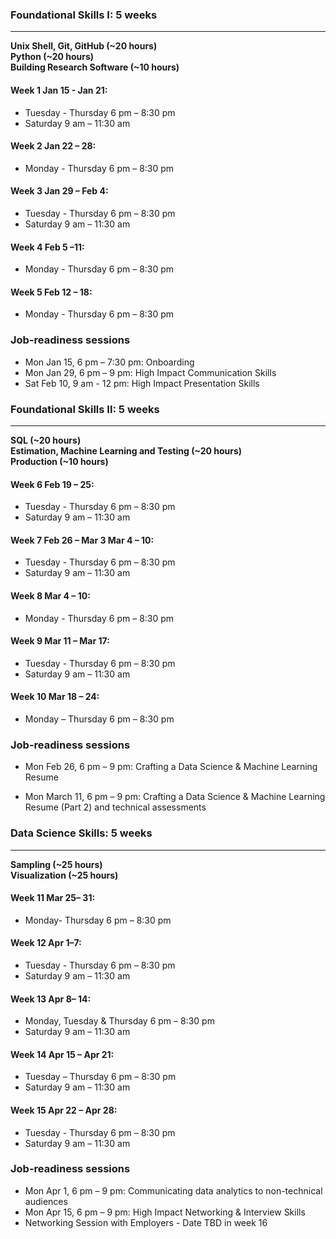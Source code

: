 ### Foundational Skills I: 5 weeks
---
**Unix Shell, Git, GitHub (~20 hours)**   
**Python (~20 hours)**  
**Building Research Software (~10 hours)**  

#### Week 1 Jan 15 - Jan 21:
- Tuesday - Thursday 6 pm – 8:30 pm 
- Saturday 9 am – 11:30 am 

#### Week 2 Jan 22 – 28:
- Monday - Thursday 6 pm – 8:30 pm 

#### Week 3 Jan 29 – Feb 4:
- Tuesday - Thursday 6 pm – 8:30 pm 
- Saturday 9 am – 11:30 am  

#### Week 4 Feb 5 –11:
- Monday - Thursday 6 pm – 8:30 pm 

#### Week 5 Feb 12 – 18:
- Monday - Thursday 6 pm – 8:30 pm 

### Job-readiness sessions

- Mon Jan 15, 6 pm – 7:30 pm: Onboarding  
- Mon Jan 29, 6 pm – 9 pm: High Impact Communication Skills 
- Sat Feb 10, 9 am - 12 pm: High Impact Presentation Skills

### Foundational Skills II: 5 weeks
---
**SQL (~20 hours)**  
**Estimation, Machine Learning and Testing (~20 hours)**  
**Production (~10 hours)**   

#### Week 6 Feb 19 – 25:
- Tuesday - Thursday 6 pm – 8:30 pm 
- Saturday 9 am – 11:30 am 

#### Week 7 Feb 26 – Mar 3 Mar 4 – 10:
- Tuesday - Thursday 6 pm – 8:30 pm 
- Saturday 9 am – 11:30 am 

#### Week 8 Mar 4 – 10:
- Monday - Thursday 6 pm – 8:30 pm 

#### Week 9 Mar 11 – Mar 17:
- Tuesday - Thursday 6 pm – 8:30 pm 
- Saturday 9 am – 11:30 am 

#### Week 10 Mar 18 – 24:
- Monday – Thursday 6 pm – 8:30 pm 

### Job-readiness sessions

- Mon Feb 26, 6 pm – 9 pm: Crafting a Data Science & Machine Learning Resume

- Mon March 11, 6 pm – 9 pm: Crafting a Data Science & Machine Learning Resume (Part 2) and technical assessments

### Data Science Skills: 5 weeks
---
**Sampling (~25 hours)**  
**Visualization (~25 hours)** 

#### Week 11 Mar 25– 31:
- Monday- Thursday 6 pm – 8:30 pm 

#### Week 12 Apr 1–7:
- Tuesday - Thursday 6 pm – 8:30 pm 
- Saturday 9 am – 11:30 am 

#### Week 13 Apr 8– 14:
- Monday, Tuesday & Thursday 6 pm – 8:30 pm 
- Saturday 9 am – 11:30 am 

#### Week 14 Apr 15 – Apr 21:
- Tuesday – Thursday 6 pm – 8:30 pm 
- Saturday 9 am – 11:30 am 

#### Week 15 Apr 22 – Apr 28:
- Tuesday - Thursday 6 pm – 8:30 pm 
- Saturday 9 am – 11:30 am 

### Job-readiness sessions
- Mon Apr 1, 6 pm – 9 pm: Communicating data analytics to non-technical audiences 
- Mon Apr 15, 6 pm – 9 pm: High Impact Networking & Interview Skills 
- Networking Session with Employers - Date TBD in week 16
